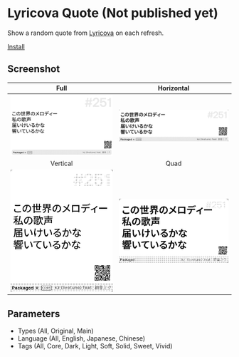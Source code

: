 # Lyricova Quote (Not published yet)

Show a random quote from [Lyricova](https://lyricova.1a23.studio/) on each refresh.

[Install](https://usetrmnl.com/recipes/150439)

## Screenshot

| Full | Horizontal |
| :---: | :---: |
| ![Screenshot](./images/f-hq.png) | ![Screenshot](./images/h.png) |
| Vertical | Quad |
| ![Screenshot](./images/v.png) | ![Screenshot](./images/q.png) |

## Parameters

- Types (All, Original, Main)
- Language (All, English, Japanese, Chinese)
- Tags (All, Core, Dark, Light, Soft, Solid, Sweet, Vivid)
